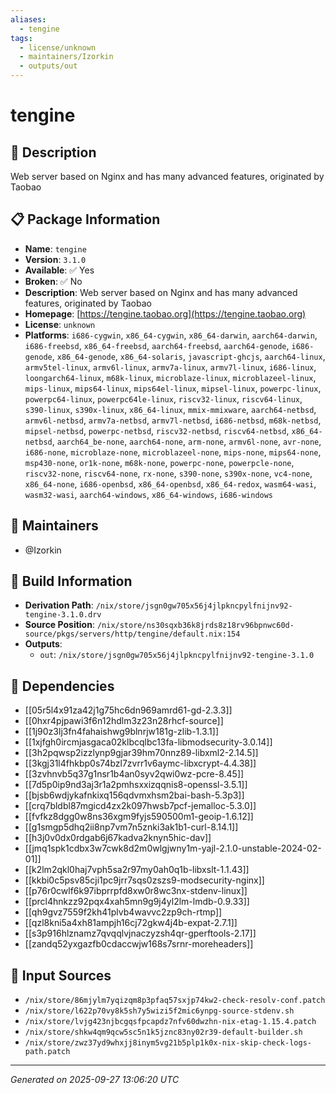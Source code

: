 ```yaml
---
aliases:
  - tengine
tags:
  - license/unknown
  - maintainers/Izorkin
  - outputs/out
---
```


# tengine

## 📝 Description

Web server based on Nginx and has many advanced features, originated by Taobao

## 📋 Package Information

- **Name**: `tengine`
- **Version**: `3.1.0`
- **Available**: ✅ Yes
- **Broken**: ✅ No
- **Description**: Web server based on Nginx and has many advanced features, originated by Taobao
- **Homepage**: [https://tengine.taobao.org](https://tengine.taobao.org)
- **License**: `unknown`
- **Platforms**: `i686-cygwin`, `x86_64-cygwin`, `x86_64-darwin`, `aarch64-darwin`, `i686-freebsd`, `x86_64-freebsd`, `aarch64-freebsd`, `aarch64-genode`, `i686-genode`, `x86_64-genode`, `x86_64-solaris`, `javascript-ghcjs`, `aarch64-linux`, `armv5tel-linux`, `armv6l-linux`, `armv7a-linux`, `armv7l-linux`, `i686-linux`, `loongarch64-linux`, `m68k-linux`, `microblaze-linux`, `microblazeel-linux`, `mips-linux`, `mips64-linux`, `mips64el-linux`, `mipsel-linux`, `powerpc-linux`, `powerpc64-linux`, `powerpc64le-linux`, `riscv32-linux`, `riscv64-linux`, `s390-linux`, `s390x-linux`, `x86_64-linux`, `mmix-mmixware`, `aarch64-netbsd`, `armv6l-netbsd`, `armv7a-netbsd`, `armv7l-netbsd`, `i686-netbsd`, `m68k-netbsd`, `mipsel-netbsd`, `powerpc-netbsd`, `riscv32-netbsd`, `riscv64-netbsd`, `x86_64-netbsd`, `aarch64_be-none`, `aarch64-none`, `arm-none`, `armv6l-none`, `avr-none`, `i686-none`, `microblaze-none`, `microblazeel-none`, `mips-none`, `mips64-none`, `msp430-none`, `or1k-none`, `m68k-none`, `powerpc-none`, `powerpcle-none`, `riscv32-none`, `riscv64-none`, `rx-none`, `s390-none`, `s390x-none`, `vc4-none`, `x86_64-none`, `i686-openbsd`, `x86_64-openbsd`, `x86_64-redox`, `wasm64-wasi`, `wasm32-wasi`, `aarch64-windows`, `x86_64-windows`, `i686-windows`
## 👥 Maintainers

- @Izorkin


## 🔧 Build Information

- **Derivation Path**: `/nix/store/jsgn0gw705x56j4jlpkncpylfnijnv92-tengine-3.1.0.drv`
- **Source Position**: `/nix/store/ns30sqxb36k8jrds8z18rv96bpnwc60d-source/pkgs/servers/http/tengine/default.nix:154`
- **Outputs**:
  - `out`:  `/nix/store/jsgn0gw705x56j4jlpkncpylfnijnv92-tengine-3.1.0`

## 🔗 Dependencies

- [[05r5l4x91za42j1g75hc6dn969amrd61-gd-2.3.3]]
- [[0hxr4pjpawi3f6n12hdlm3z23n28rhcf-source]]
- [[1j90z3lj3fn4fahaishwg9blnrjw181g-zlib-1.3.1]]
- [[1xjfgh0ircmjasgaca02klbcqlbc13fa-libmodsecurity-3.0.14]]
- [[3h2pqwsp2izzlynp9gjar39hm70nnz89-libxml2-2.14.5]]
- [[3kgj31l4fhkbp0s74bzl7zvrr1v6aymc-libxcrypt-4.4.38]]
- [[3zvhnvb5q37g1nsr1b4an0syv2qwi0wz-pcre-8.45]]
- [[7d5p0ip9nd3aj3r1a2pmhsxxizqqnis8-openssl-3.5.1]]
- [[bjsb6wdjykafnkixq156qdvmxhsm2bai-bash-5.3p3]]
- [[crq7bldbl87mgicd4zx2k097hwsb7pcf-jemalloc-5.3.0]]
- [[fvfkz8dgg0w8ns36xgm9fyjs590500m1-geoip-1.6.12]]
- [[g1smgp5dhq2ii8np7vm7n5znki3ak1b1-curl-8.14.1]]
- [[h3j0v0dx0rdgab6j67kadva2knyn5hic-dav]]
- [[jmq1spk1cdbx3w7cwk8d2m0wlgjwny1m-yajl-2.1.0-unstable-2024-02-01]]
- [[k2lm2qkl0haj7vph5sa2r97my0ah0q1b-libxslt-1.1.43]]
- [[kkbi0c5psv85cji1pc9jrr7sqs0zszs9-modsecurity-nginx]]
- [[p76r0cwlf6k97ibprrpfd8xw0r8wc3nx-stdenv-linux]]
- [[prcl4hnkzz92pqx4xah5mn9g9j4yl2lm-lmdb-0.9.33]]
- [[qh9gvz7559f2kh41plvb4wavvc2zp9ch-rtmp]]
- [[qzl8kni5a4xh81ampjh16cj72gkw4j4b-expat-2.7.1]]
- [[s3p916hlznamz7qvqqlvjnaczyzsh4qr-gperftools-2.17]]
- [[zandq52yxgazfb0cdaccwjw168s7srnr-moreheaders]]

## 📁 Input Sources

- `/nix/store/86mjylm7yqizqm8p3pfaq57sxjp74kw2-check-resolv-conf.patch`
- `/nix/store/l622p70vy8k5sh7y5wizi5f2mic6ynpg-source-stdenv.sh`
- `/nix/store/lvjg423njbcgqsfpcapdz7nfv60dwzhn-nix-etag-1.15.4.patch`
- `/nix/store/shkw4qm9qcw5sc5n1k5jznc83ny02r39-default-builder.sh`
- `/nix/store/zwz37yd9whxjj8inym5vg21b5plp1k0x-nix-skip-check-logs-path.patch`

---
*Generated on 2025-09-27 13:06:20 UTC*
